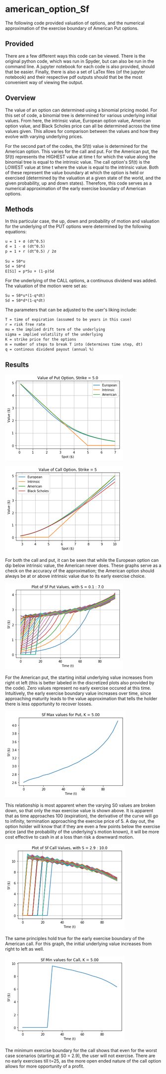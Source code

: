 # american_option_Sf
The following code provided valuation of options, and the numerical approximation of the exercise boundary of American Put options.

## Provided
There are a few different ways this code can be viewed. There is the original python code, which was run in Spyder, but can also be run in the command line. A jupyter notebook for each code is also provided, should that be easier. Finally, there is also a set of LaTex files (of the jupyter notebook) and their respective pdf outputs should that be the most convenient way of viewing the output.

## Overview
The value of an option can determined using a binomial pricing model. For this set of code, a binomial tree is determined for various underlying initial values. From here, the intrinsic value, European option value, American option value, and Black Scholes price can all be determined across the time values given. This allows for comparison between the values and how they evolve with varying underlying prices.

For the second part of the codes, the Sf(t) value is determined for the American option. This varies for the call and put. For the American put, the Sf(t) represents the HIGHEST value at time t for which the value along the binomial tree is equal to the intrinsic value. The call option's Sf(t) is the LOWEST value at time t where the value is equal to the intrinsic value. Both of these represent the value boundary at which the option is held or exercised (determined by the valuation at a given state of the world, and the given probability, up and down states). Therefore, this code serves as a numerical approximation of the early exercise boundary of American options.

## Methods
In this particular case, the up, down and probability of motion and valuation for the underlying of the PUT options were determined by the following equations:

    u = 1 + σ (dt^0.5)
    d = 1 - σ (dt^0.5)
    p = 1 + r (dt^0.5) / 2σ

    Su = S0*u
    Sd = S0*d
    E[S1] = p*Su + (1-p)Sd

For the underlying of the CALL options, a continuous dividend was added. The valuation of the motion were set as:

    Su = S0*u*(1-q*dt)
    Sd = S0*d*(1-q*dt)

The parameters that can be adjusted to the user's liking include:

    T = time of expiration (assumed to be years in this case)
    r = risk free rate
    mu = the implied drift term of the underlying
    sigma = implied volatility of the underlying
    K = strike price for the options
    m = number of steps to break T into (determines time step, dt)
    q = continous dividend payout (annual %)

## Results
![American Put Comparison](https://github.com/austingriffith94/american_option_valuation/blob/master/amerPut/output_6_0.png "Value of Put Option")

![American Call Comparison](https://github.com/austingriffith94/american_option_valuation/blob/master/amerCall/output_6_0.png "Value of Call Option")

For both the call and put, it can be seen that while the European option can dip below intrinsic value, the American never does. These graphs serve as a check on the accuracy of the approximation; the American option should always be at or above intrinsic value due to its early exercise choice.

![American Put Boundary](https://github.com/austingriffith94/american_option_valuation/blob/master/amerPut/output_8_0.png "Early Exercise Boundary for Increasing Underlying of American Put")

For the American put, the starting initial underlying value increases from right ot left (this is better labeled in the discretized plots also provided by the code). Zero values represent no early exercise occured at this time. Intuitively, the early exercise boundary value increases over time, since approaching maturity leads to the value approximation that tells the holder there is less opportunity to recover losses.

![American Put Max](https://github.com/austingriffith94/american_option_valuation/blob/master/amerPut/output_9_0.png "Maximum Value of the Early Exercise Boundary of American Put")

This relationship is most apparent when the varying S0 values are broken down, so that only the max exercise value is shown above. It is apparent that as time approaches 100 (expiration), the derivative of the curve will go to infinity, termination approaching the exercise price of 5. A day out, the option holder will know that if they are even a few points below the exercise price (and the probability of the underlying's motion known), it will be more cost effective to cash in at a loss than risk a downward motion.

![American Call Boundary](https://github.com/austingriffith94/american_option_valuation/blob/master/amerCall/output_8_0.png "Early Exercise Boundary for Increasing Underlying of American Call, with Dividend")

The same principles hold true for the early exercise boundary of the American call. For this graph, the initial underlying value increases from right to left as well.

![American Call Min](https://github.com/austingriffith94/american_option_valuation/blob/master/amerCall/output_9_1.png "Minimum Value of the Early Exercise Boundary of American Call")

The minimum exercise boundary for the call shows that even for the worst case scenarios (starting at S0 = 2.9), the user will not exercise. There are no early exercises till t=25, as the more open ended nature of the call option allows for more opportunity of a profit.


